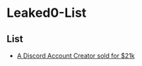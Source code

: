 # Leaked0-List

## List

- [A Discord Account Creator sold for $21k](https://github.com/Leaked0/21k-dollars-discord-account-creator)
